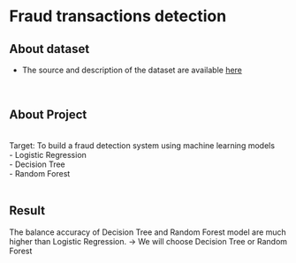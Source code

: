 # Fraud transactions detection
## About dataset
- The source and description of the dataset are available [here](https://www.kaggle.com/datasets/dermisfit/fraud-transactions-dataset?select=fraudTrain.csv)
<br>

## About Project
<br>
Target: To build a fraud detection system using machine learning models
<br>
- Logistic Regression<br>
- Decision Tree<br>
- Random Forest<br>
<br>

## Result
The balance accuracy of Decision Tree and Random Forest model are much higher than Logistic Regression. 
-> We will choose Decision Tree or Random Forest
